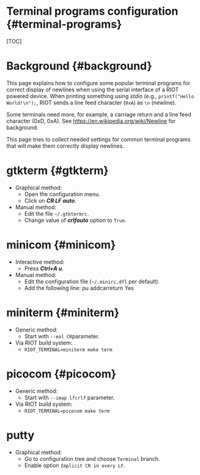 Terminal programs configuration                             {#terminal-programs}
===========================================================

[TOC]

Background                                                         {#background}
==========
This page explains how to configure some popular terminal programs for correct
display of newlines when using the serial interface of a RIOT powered device.
When printing something using *stdio* (e.g., `printf("Hello World!\n");`, RIOT
sends a line feed character (`0xA`) as `\n` (newline).

Some terminals need more, for example, a carriage return and a line feed
character (0xD, 0xA). See https://en.wikipedia.org/wiki/Newline for background.

This page tries to collect needed settings for common terminal programs that
will make them correctly display newlines.

gtkterm                                                               {#gtkterm}
======
- Graphical method:
    - Open the configuration menu.
    - Click on ***CR LF auto***.
- Manual method:
    - Edit the file `~/.gtktermrc`.
    - Change value of ***crlfauto*** option to `True`.

minicom                                                               {#minicom}
=======
- Interactive method:
    - Press ***Ctrl+A u***.
- Manual method:
    - Edit the configuration file (`~/.minirc.dfl` per default).
    - Add the following line:
    pu addcarreturn     Yes

miniterm                                                             {#miniterm}
========
- Generic method:
    - Start with `--eol CR`parameter.
- Via RIOT build system:
    - `RIOT_TERMINAL=miniterm make term`

picocom                                                               {#picocom}
=======
- Generic method:
    - Start with `--imap lfcrlf` parameter.
- Via RIOT build system:
    - `RIOT_TERMINAL=picocom make term`

putty
=====
- Graphical method:
    - Go to configuration tree and choose `Terminal` branch.
    - Enable option `Implicit CR in every LF`.
